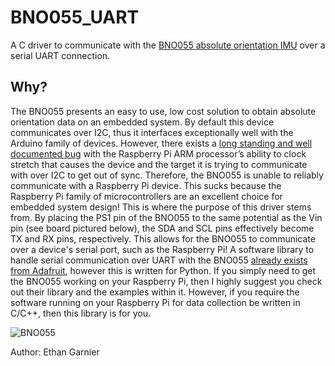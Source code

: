 # BNO055_UART
A C driver to communicate with the [BNO055 absolute orientation IMU](https://learn.adafruit.com/adafruit-bno055-absolute-orientation-sensor/overview) over a serial UART connection.

## Why?
The BNO055 presents an easy to use, low cost solution to obtain absolute orientation data on an embedded system. By default this device communicates over I2C, thus it interfaces exceptionally well with the Arduino family of devices. However, there exists a [long standing and well documented bug](https://www.advamation.com/knowhow/raspberrypi/rpi-i2c-bug.html) with the Raspberry Pi ARM processor’s ability to clock stretch that causes the device and the target it is trying to communicate with over I2C to get out of sync. Therefore, the BNO055 is unable to reliably communicate with a Raspberry Pi device. This sucks because the Raspberry Pi family of microcontrollers are an excellent choice for embedded system design! This is where the purpose of this driver stems from. By placing the PS1 pin of the BNO055 to the same potential as the Vin pin (see board pictured below), the SDA and SCL pins effectively become TX and RX pins, respectively. This allows for the BNO055 to communicate over a device's serial port, such as the Raspberry Pi! A software library to handle serial communication over UART with the BNO055 [already exists from Adafruit](https://github.com/adafruit/Adafruit_Python_BNO055), however this is written for Python. If you simply need to get the BNO055 working on your Raspberry Pi, then I highly suggest you check out their library and the examples within it. However, if you require the software running on your Raspberry Pi for data collection be written in C/C++, then this library is for you.

![BNO055](https://cdn-learn.adafruit.com/assets/assets/000/024/585/original/sensors_2472_top_ORIG.jpg?1429638074)

Author: Ethan Garnier